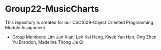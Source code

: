 # Group22-MusicCharts
This repository is created for our CSC1009-Object Oriented Programming Module Assignment.

- Group Members: Lim Jun Xian, Loh Kai Heng, Kwek Yan Han, Ong Zhen Yu Brandon, Madeline Thong Jia Qi
